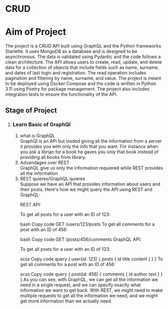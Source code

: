 # CRUD

<h1>Aim of Project</h1>
The project is a CRUD API built using GraphQL and the Python frameworks Starlette. It uses MongoDB as a database and is designed to be asynchronous. The data is validated using Pydantic and the code follows a clean architecture. The API allows users to create, read, update, and delete data for a collection of objects that include fields such as name, surname, and dates of last login and registration. The read operation includes pagination and filtering by name, surname, and value. The project is meant to be deployed using Docker Compose and the code is written in Python 3.11 using Poetry for package management. The project also includes integration tests to ensure the functionality of the API.

<h2> Stage of Project </h2>
<ol>
  <li>
    <h3>Learn Basic of GraphQl</h3>
    <ol>
      <li>what is GraphQL</li>
      GraphQl is an API but insded giving all the information from a server it provides you with only the info that you want. For instance when you ask a librian for a book he gaves you only that book instead of providing all books from library.
      <li>Advandages over REST</li>
      GraphQL give us only the information requiered while REST provides all the information
      <li>REST quieres/GraphQL quieres</li>
      Suppose we have an API that provides information about users and their posts. Here's how we might query the API using REST and GraphQL:

REST API:

To get all posts for a user with an ID of 123:

bash
Copy code
GET /users/123/posts
To get all comments for a post with an ID of 456:

bash
Copy code
GET /posts/456/comments
GraphQL API:

To get all posts for a user with an ID of 123:

scss
Copy code
query {
  user(id: 123) {
    posts {
      id
      title
      content
    }
  }
}
To get all comments for a post with an ID of 456:

scss
Copy code
query {
  post(id: 456) {
    comments {
      id
      author
      text
    }
  }
}
As you can see, with GraphQL, we can get all the information we need in a single request, and we can specify exactly what information we want to get back. With REST, we might need to make multiple requests to get all the information we need, and we might get more information than we actually need.
    </ol> 
  </li>
</ol>
